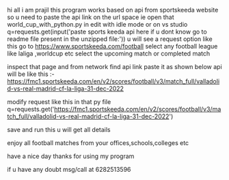 hi all i am prajil
this program works based on api from sportskeeda website
so u need to paste the api link on the url space 
ie open that world_cup_with_python.py in edit with idle mode or on vs studio
 q=requests.get(input('paste sports keeda api here if u dont know go to readme file present in the unzipped file:')) u will see a request option like this
 go to https://www.sportskeeda.com/football select any football league like laliga ,worldcup etc
 select the upcoming match or completed match

 inspect that page and from network find api link paste it as shown below
 api will be like this :-https://fmc1.sportskeeda.com/en/v2/scores/football/v3/match_full/valladolid-vs-real-madrid-cf-la-liga-31-dec-2022

modify request like this in that py file
 q=requests.get('https://fmc1.sportskeeda.com/en/v2/scores/football/v3/match_full/valladolid-vs-real-madrid-cf-la-liga-31-dec-2022')

 save and run this u will get all details 

 enjoy all football matches from your offices,schools,colleges etc
 
 have a nice day thanks for using my program

 if u have any doubt msg/call at 6282513596





